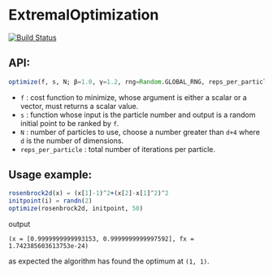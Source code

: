 # ExtremalOptimization

[![Build Status](https://github.com/francescoalemanno/ExtremalOptimization.jl/workflows/CI/badge.svg)](https://github.com/francescoalemanno/ExtremalOptimization.jl/actions)

## API:

```julia
optimize(f, s, N; β=1.0, γ=1.2, rng=Random.GLOBAL_RNG, reps_per_particle=100, callback=state->nothing)
```

- `f` : cost function to minimize, whose argument is either a scalar or a vector, must returns a scalar value.
- `s` : function whose input is the particle number and output is a random initial point to be ranked by `f`.
- `N` : number of particles to use, choose a number greater than `d+4` where `d` is the number of dimensions.
- `reps_per_particle` : total number of iterations per particle.

## Usage example:

```julia
rosenbrock2d(x) = (x[1]-1)^2+(x[2]-x[1]^2)^2
initpoint(i) = randn(2)
optimize(rosenbrock2d, initpoint, 50)
```
output
```
(x = [0.9999999999993153, 0.9999999999997592], fx = 1.742385603613753e-24)
```
as expected the algorithm has found the optimum at `(1, 1)`.